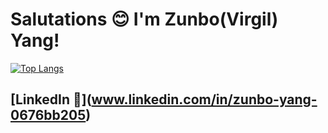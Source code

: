 # **Salutations :blush: I'm Zunbo(Virgil) Yang!**
[![Top Langs](https://github-readme-stats.vercel.app/api/top-langs/?username=Virgil525)](https://github.com/anuraghazra/github-readme-stats)
## **[LinkedIn :link:]**(www.linkedin.com/in/zunbo-yang-0676bb205)
